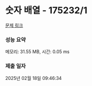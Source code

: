 # 숫자 배열 - 175232/1 

[문제 링크](https://level.goorm.io/exam/175232/%EC%88%AB%EC%9E%90-%EB%B0%B0%EC%97%B4/quiz/1) 

### 성능 요약

메모리: 31.55 MB, 시간: 0.05 ms

### 제출 일자

2025년 02월 18일 09:46:34

